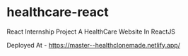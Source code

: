 # healthcare-react
React Internship Project
A HealthCare Website In ReactJS

Deployed At - https://master--healthclonemade.netlify.app/

